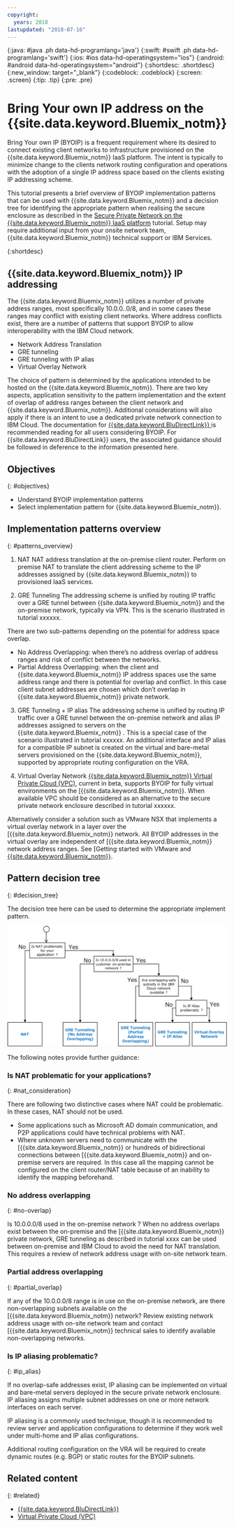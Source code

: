 ```yaml
---
copyright:
  years: 2018
lastupdated: "2018-07-16"
---
```


{:java: #java .ph data-hd-programlang='java'}
{:swift: #swift .ph data-hd-programlang='swift'}
{:ios: #ios data-hd-operatingsystem="ios"}
{:android: #android data-hd-operatingsystem="android"}
{:shortdesc: .shortdesc}
{:new_window: target="_blank"}
{:codeblock: .codeblock}
{:screen: .screen}
{:tip: .tip}
{:pre: .pre}

# Bring Your own IP address on the {{site.data.keyword.Bluemix_notm}}


Bring Your own IP (BYOIP) is a frequent requirement where its desired to connect existing client networks to infrastructure provisioned on the {{site.data.keyword.Bluemix_notm}} IaaS platform. The intent is typically to minimize change to the clients network routing configuration and operations with the adoption of a single IP address space based on the clients existing IP addressing scheme.

This tutorial presents a brief overview of BYOIP implementation patterns that can be used with {{site.data.keyword.Bluemix_notm}} and a decision tree for identifying the appropriate pattern when realising the secure enclosure as described in the [Secure Private Network on the {{site.data.keyword.Bluemix_notm}} IaaS platform](https://github.ibm.com/Bluemix/cloud-portfolio-solutions/issues/secure-enclosure.html) tutorial. Setup may require additional input from your onsite network team, {{site.data.keyword.Bluemix_notm}} technical support or IBM Services. 

{:shortdesc}

## {{site.data.keyword.Bluemix_notm}} IP addressing

The {{site.data.keyword.Bluemix_notm}} utilizes a number of private address ranges, most specifically 10.0.0..0/8, and in some cases these ranges may conflict with existing client networks. Where address conflicts exist, there are a number of patterns that support BYOIP to allow interoperability with the IBM Cloud network.  

-	Network Address Translation
-	GRE tunneling
-	GRE tunneling with IP alias
-	Virtual Overlay Network

The choice of pattern is determined by the applications intended to be hosted on the {{site.data.keyword.Bluemix_notm}}. There are two key aspects, application sensitivity to the pattern implementation and the extent of overlap of address ranges between the client network and {{site.data.keyword.Bluemix_notm}}. Additional considerations will also apply if there is an intent to use a dedicated private network connection to IBM Cloud. The documentation for [{{site.data.keyword.BluDirectLink}}
]( https://console.bluemix.net/docs/infrastructure/direct-link/subnet-configuration.html#configure-ibm-cloud-direct-link) is recommended reading for all users considering BYOIP. For {{site.data.keyword.BluDirectLink}} users, the associated guidance should be followed in deference to the information presented here.   


## Objectives
{: #objectives}

-	Understand BYOIP implementation patterns
-	Select implementation pattern for {{site.data.keyword.Bluemix_notm}}. 


## Implementation patterns overview
{: #patterns_overview}

1. NAT
NAT address translation at the on-premise client router. Perform on premise NAT to translate the client addressing scheme to the IP addresses assigned by {{site.data.keyword.Bluemix_notm}} to provisioned IaaS services.  

2. GRE Tunneling
The addressing scheme is unified by routing IP traffic over a GRE tunnel between {{site.data.keyword.Bluemix_notm}} and the on-premise network, typically via VPN. This is the scenario illustrated in tutorial xxxxxx. 

There are two sub-patterns depending on the potential for address space overlap.

-	No Address Overlapping: when there’s no address overlap of address ranges and risk of conflict between the networks.
-	Partial Address Overlapping: when the client and {{site.data.keyword.Bluemix_notm}} IP address spaces use the same address range and there is potential for overlap and conflict.  In this case client subnet addresses are chosen which don’t overlap in {{site.data.keyword.Bluemix_notm}} private network.

3. GRE Tunneling + IP alias 
The addressing scheme is unified by routing IP traffic over a GRE tunnel between the on-premise network and alias IP addresses assigned to servers on the {{site.data.keyword.Bluemix_notm}} . This is a special case of the scenario illustrated in tutorial xxxxxx. An additional interface and IP alias for a compatible IP subnet is created on the virtual and bare-metal servers provisioned on the {{site.data.keyword.Bluemix_notm}}, supported by appropriate routing configuration on the VRA.

4. Virtual Overlay Network
[{{site.data.keyword.Bluemix_notm}} Virtual Private Cloud (VPC)]( https://console.bluemix.net/docs/infrastructure/vpc/getting-started.html#getting-started-with-ibm-cloud-virtual-private-cloud-vpc-beta-release), current in beta, supports BYOIP for fully virtual environments on the [{{site.data.keyword.Bluemix_notm}}. When available VPC should be considered as an alternative to the secure private network enclosure described in tutorial xxxxxx.

Alternatively consider a solution such as VMware NSX that implements a virtual overlay network in a layer over the [{{site.data.keyword.Bluemix_notm}}  network. All BYOIP addresses in the virtual overlay are independent of [{{site.data.keyword.Bluemix_notm}}  network address ranges. See [Getting started with VMware and [{{site.data.keyword.Bluemix_notm}}]( https://console.bluemix.net/docs/infrastructure/vmware/vmware_index.html#getting-started-with-vmware-and-ibm-cloud).

## Pattern decision tree
{: #decision_tree}

The decision tree here can be used to determine the appropriate implement pattern. 

![](images/solution37-byoip/byoipdecision.png)


The following notes provide further guidance:

### Is NAT problematic for your applications?
{: #nat_consideration}

There are following two distinctive cases where NAT could be problematic. In these cases, NAT should not be used. 

-	Some applications such as Microsoft AD domain communication, and P2P applications could have technical problems with NAT.
-	Where unknown servers need to communicate with the [{{site.data.keyword.Bluemix_notm}} or hundreds of bidirectional connections between [{{site.data.keyword.Bluemix_notm}} and on-premise servers are required. In this case all the mapping cannot be configured on the client router/NAT table because of an inability to identify the mapping beforehand.


### No address overlapping
{: #no-overlap}

Is 10.0.0.0/8 used in the on-premise network ? When no address overlaps exist between the on-premise and the [{{site.data.keyword.Bluemix_notm}} private network, GRE tunneling as described in tutorial xxxx can be used between on-premise and IBM Cloud to avoid the need for NAT translation. This requires a review of network address usage with on-site network team. 

### Partial address overlapping
{: #partial_overlap}

If any of the 10.0.0.0/8 range is in use on the on-premise network, are there non-overlapping subnets available on the [{{site.data.keyword.Bluemix_notm}} network? Review existing network address usage with on-site network team and contact [{{site.data.keyword.Bluemix_notm}} technical sales to identify available non-overlapping networks. 

### Is IP aliasing problematic?
{: #ip_alias}

If no overlap-safe addresses exist, IP aliasing can be implemented on virtual and bare-metal servers deployed in the secure private network enclosure. IP aliasing assigns multiple subnet addresses on one or more network interfaces on each server. 

IP aliasing is a commonly used technique, though it is recommended to review server and application configurations to determine if they work well under multi-home and IP alias configurations.  

Additional routing configuration on the VRA will be required to create dynamic routes (e.g. BGP) or static routes for the BYOIP subnets. 


## Related content
{: #related}

- [{{site.data.keyword.BluDirectLink}}
]( https://console.bluemix.net/docs/infrastructure/direct-link/subnet-configuration.html#configure-ibm-cloud-direct-link)
- [Virtual Private Cloud (VPC)](https://console.bluemix.net/docs/infrastructure/vpc/about.html#cloud-native-workloads-generally-require-)
